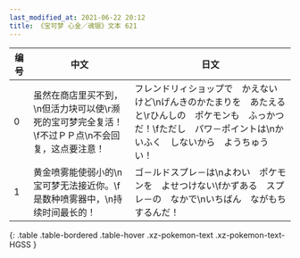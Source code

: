 ```yaml
---
last_modified_at: 2021-06-22 20:12
title: 《宝可梦 心金／魂银》文本 621
---
```

| 编号 | 中文 | 日文 |
| ---- | ---- | ---- |
| 0 | 虽然在商店里买不到，\n但活力块可以使\r濒死的宝可梦完全复活！\f不过ＰＰ点\n不会回复，这点要注意！ | フレンドリィショップで　かえないけど\nげんきのかたまりを　あたえると\rひんしの　ポケモンも　ふっかつだ！\fただし　パワ－ポイントは\nかいふく　しないから　ようちゅうい！ |
| 1 | 黄金喷雾能使弱小的\n宝可梦无法接近你。\f是数种喷雾器中，\n持续时间最长的！ | ゴ－ルドスプレ－は\nよわい　ポケモンを　よせつけない\fかずある　スプレ－の　なかで\nいちばん　ながもち　するんだ！ |
{: .table .table-bordered .table-hover .xz-pokemon-text .xz-pokemon-text-HGSS }